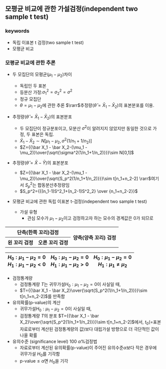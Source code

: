 ## 모평균 비교에 관한 가설검정(independent two sample t test)
### keywords
- 독립 이표본 t 검정(two sample t test)
- 모평균 비교
### 모평균 비교에 관한 추론
- 두 모집단의 모평균($\mu_1 -\mu_2$)차이
  - 독립인 두 표본
  - 등분산 가정:$\sigma_1^2=\sigma_2^2=\sigma^2$
  - 정규 모집단
  - $\theta = \mu_1 -\mu_2$에 관한 추론 $\rarr$추정량$(\hat\theta = \bar X_1 - \bar X_2)$의 표본분포를 이용.

- 추정량$(\hat\theta = \bar X_1 - \bar X_2)$의 표본분포
  - 두 모집단이 정규분포이고, 모분산 $\sigma^2$이 알려지지 않았지만 동일한 것으로 가정, 두 표본은 독립.
  - $\bar X_1 - \bar X_2\sim N[\mu_1 -\mu_2,\sigma^2(1/n_1+1/n_2)]$
  - $Z={{\bar X_1 - \bar X_2-(\mu_1 -\mu_2)}\over{\sqrt{\sigma^2(1/n_1+1/n_2)}}}\sim N[0,1]$
- 추정량$(\hat\theta = \bar X - \bar Y)$의 표본분포
  - $Z={{\bar X_1 - \bar X_2-(\mu_1 -\mu_2)}\over{\sqrt{S_p^2(1/n_1+1/n_2)}}}\sim t[n_1+n_2-2] \rarr$여기서 $S_p^2$는 합동분산추정량임
  - $S_p^2={{(n_1-1)S^2_1+(n_2-1)S^2_2} \over {n_1+n_2-2}}$

- 모평균 비교에 관한 독립 이표본 t-검정(independent two sample t test)
  - 가설 유형
    - 관심 모수가 $\mu_1 -\mu_2$이고 검정하고자 하는 모수의 경계값은 0가 되므로
 <table>
    <tr><th colspan=2>단측(한쪽 꼬리)검정</th><th rowspan=2>양측(양측 꼬리) 검정</th>
    </tr>
    <tr>
        <th>왼 꼬리 검정</th><th>오른 꼬리 검정</th>
    </tr>
</table>
<td>

|$H_0:\mu_1 - \mu_2=0$<br>$H_1:\mu_1 -\mu_2<0$|$H_0:\mu_1 -\mu_2=0$ <br>$H_1:\mu_1-\mu_2>0$|$H_0:\mu_1 -\mu_2=0$<br>$H_1:\mu_1\neq \mu_2$|
|---|---|---|
- 검정통계량
  - 검정통계량 $T$는 귀무가설$H_0:\mu_1 - \mu_2=0$이 사실일 때, 
  - $T={{\bar X_1 - \bar X_2}\over{\sqrt{S_p^2(1/n_1+1/n_2)}}}\sim t[n_1+n_2-2]$를 만족함
- 유의확률(p-value)의 계산
  - 귀무가설$H_0:\mu_1 - \mu_2=0$이 사실일 때,
  - 검정통계량 $T$의 분포 $T={{\bar X_1 - \bar X_2}\over{\sqrt{S_p^2(1/n_1+1/n_2)}}}\sim t[n_1+n_2-2]$에서, $t_0$(=표본 자료로부터 계산된 검정통계량의 값)보다 대립가설 방향으로 더 극단적인 값이 나올 확률
- 유의수준 (significance level) 100 $\alpha\%$검정법
  - 자료로부터 계산된 유의확률(p-value)이 주어진 유의수준$\alpha$보다 작은 경우에 귀무가설 $H_0$를 기각함
  - p-value$\leq \alpha$면 $H_0$을 기각